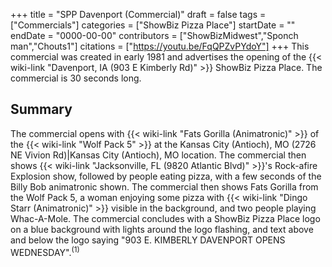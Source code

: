 +++
title = "SPP Davenport (Commercial)"
draft = false
tags = ["Commercials"]
categories = ["ShowBiz Pizza Place"]
startDate = ""
endDate = "0000-00-00"
contributors = ["ShowBizMidwest","Sponch man","Chouts1"]
citations = ["https://youtu.be/FqQPZvPYdoY"]
+++
This commercial was created in early 1981 and advertises the opening of the {{< wiki-link "Davenport, IA (903 E Kimberly Rd)" >}} ShowBiz Pizza Place. The commercial is 30 seconds long.

## Summary

The commercial opens with {{< wiki-link "Fats Gorilla (Animatronic)" >}} of the {{< wiki-link "Wolf Pack 5" >}} at the Kansas City (Antioch), MO (2726 NE Vivion Rd)|Kansas City (Antioch), MO location. The commercial then shows {{< wiki-link "Jacksonville, FL (9820 Atlantic Blvd)" >}}'s Rock-afire Explosion show, followed by people eating pizza, with a few seconds of the Billy Bob animatronic shown. The commercial then shows Fats Gorilla from the Wolf Pack 5, a woman enjoying some pizza with {{< wiki-link "Dingo Starr (Animatronic)" >}} visible in the background, and two people playing Whac-A-Mole. The commercial concludes with a ShowBiz Pizza Place logo on a blue background with lights around the logo flashing, and text above and below the logo saying "903 E. KIMBERLY DAVENPORT OPENS WEDNESDAY".<sup>(1)</sup>
